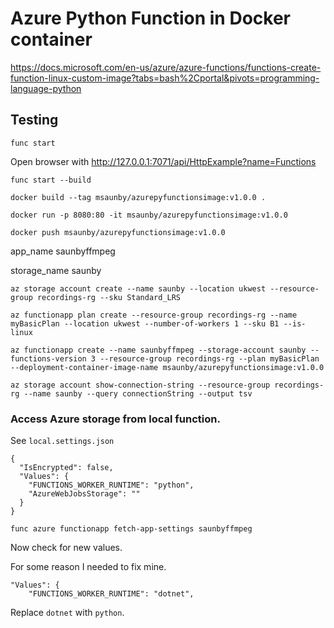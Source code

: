 # Azure Python Function in Docker container

<https://docs.microsoft.com/en-us/azure/azure-functions/functions-create-function-linux-custom-image?tabs=bash%2Cportal&pivots=programming-language-python>

## Testing

```
func start
```

Open browser with <http://127.0.0.1:7071/api/HttpExample?name=Functions>


```
func start --build

docker build --tag msaunby/azurepyfunctionsimage:v1.0.0 .

docker run -p 8080:80 -it msaunby/azurepyfunctionsimage:v1.0.0

docker push msaunby/azurepyfunctionsimage:v1.0.0
```

app_name saunbyffmpeg

storage_name saunby


```
az storage account create --name saunby --location ukwest --resource-group recordings-rg --sku Standard_LRS

az functionapp plan create --resource-group recordings-rg --name myBasicPlan --location ukwest --number-of-workers 1 --sku B1 --is-linux
```


```
az functionapp create --name saunbyffmpeg --storage-account saunby --functions-version 3 --resource-group recordings-rg --plan myBasicPlan --deployment-container-image-name msaunby/azurepyfunctionsimage:v1.0.0

az storage account show-connection-string --resource-group recordings-rg --name saunby --query connectionString --output tsv
```

### Access Azure storage from local function.

See ```local.settings.json```

```
{
  "IsEncrypted": false,
  "Values": {
    "FUNCTIONS_WORKER_RUNTIME": "python",
    "AzureWebJobsStorage": ""
  }
}
```

```
func azure functionapp fetch-app-settings saunbyffmpeg
```

Now check for new values.

For some reason I needed to fix mine.

```
"Values": {
    "FUNCTIONS_WORKER_RUNTIME": "dotnet",
```

Replace ```dotnet``` with ```python```.
